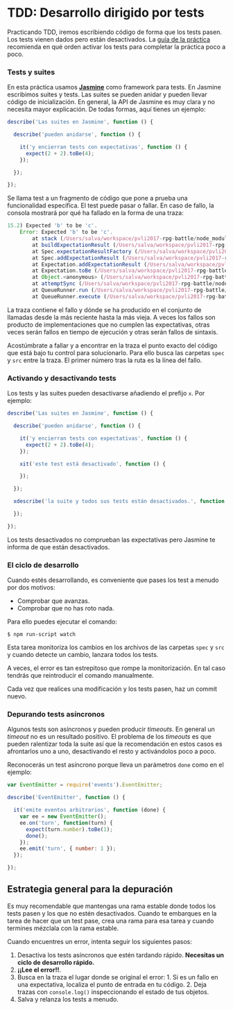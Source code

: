 # TDD: Desarrollo dirigido por tests

Practicando TDD, iremos escribiendo código de forma que los tests pasen. Los
tests vienen dados pero están desactivados. La [guía de la práctica](
./GUIDE.md) recomienda en qué orden activar los tests para completar la práctica
poco a poco.

### Tests y suites

En esta práctica usamos [**Jasmine**](http://jasmine.github.io) como framework
para tests. En Jasmine escribimos suites y tests. Las suites se pueden anidar
y pueden llevar código de inicialización. En general, la API de Jasmine es muy
clara y no necesita mayor explicación. De todas formas, aquí tienes un ejemplo:

```js
describe('Las suites en Jasmine', function () {

  describe('pueden anidarse', function () {

    it('y encierran tests con expectativas', function () {
      expect(2 + 2).toBe(4);
    });

  });

});
```

Se llama test a un fragmento de código que pone a prueba una funcionalidad
específica. El test puede pasar o fallar. En caso de fallo, la consola mostrará
por qué ha fallado en la forma de una traza:

```js
15.2) Expected 'b' to be 'c'.
    Error: Expected 'b' to be 'c'.
        at stack (/Users/salva/workspace/pvli2017-rpg-battle/node_modules/jasmine-core/lib/jasmine-core/jasmine.js:1640:17)
        at buildExpectationResult (/Users/salva/workspace/pvli2017-rpg-battle/node_modules/jasmine-core/lib/jasmine-core/jasmine.js:1610:14)
        at Spec.expectationResultFactory (/Users/salva/workspace/pvli2017-rpg-battle/node_modules/jasmine-core/lib/jasmine-core/jasmine.js:655:18)
        at Spec.addExpectationResult (/Users/salva/workspace/pvli2017-rpg-battle/node_modules/jasmine-core/lib/jasmine-core/jasmine.js:342:34)
        at Expectation.addExpectationResult (/Users/salva/workspace/pvli2017-rpg-battle/node_modules/jasmine-core/lib/jasmine-core/jasmine.js:599:21)
        at Expectation.toBe (/Users/salva/workspace/pvli2017-rpg-battle/node_modules/jasmine-core/lib/jasmine-core/jasmine.js:1564:12)
        at Object.<anonymous> (/Users/salva/workspace/pvli2017-rpg-battle/spec/TurnList.js:39:36)
        at attemptSync (/Users/salva/workspace/pvli2017-rpg-battle/node_modules/jasmine-core/lib/jasmine-core/jasmine.js:1950:24)
        at QueueRunner.run (/Users/salva/workspace/pvli2017-rpg-battle/node_modules/jasmine-core/lib/jasmine-core/jasmine.js:1938:9)
        at QueueRunner.execute (/Users/salva/workspace/pvli2017-rpg-battle/node_modules/jasmine-core/lib/jasmine-core/jasmine.js:1923:10)
```

La traza contiene el fallo y dónde se ha producido en el conjunto de llamadas
desde la más reciente hasta la más vieja. A veces los fallos son producto de
implementaciones que no cumplen las expectativas, otras veces serán fallos en
tiempo de ejecución y otras serán fallos de sintaxis.

Acostúmbrate a fallar y a encontrar en la traza el punto exacto del código que
está bajo tu control para solucionarlo. Para ello busca las carpetas `spec` y
`src` entre la traza. El primer número tras la ruta es la línea del fallo.

### Activando y desactivando tests

Los tests y las suites pueden desactivarse añadiendo el prefijo `x`. Por
ejemplo:

```js
describe('Las suites en Jasmine', function () {

  describe('pueden anidarse', function () {

    it('y encierran tests con expectativas', function () {
      expect(2 + 2).toBe(4);
    });

    xit('este test está desactivado', function () {

    });

  });

  xdescribe('la suite y todos sus tests están desactivados.', function () {

  });

});
```

Los tests desactivados no comprueban las expectativas pero Jasmine te
informa de que están desactivados.

### El ciclo de desarrollo

Cuando estés desarrollando, es conveniente que pases los test a menudo por dos
motivos:

- Comprobar que avanzas.
- Comprobar que no has roto nada.

Para ello puedes ejecutar el comando:

```
$ npm run-script watch
```

Esta tarea monitoriza los cambios en los archivos de las carpetas `spec` y
`src` y cuando detecte un cambio, lanzara todos los tests.

A veces, el error es tan estrepitoso que rompe la monitorización. En tal caso
tendrás que reintroducir el comando manualmente.

Cada vez que realices una modificación y los tests pasen, haz un commit nuevo.

### Depurando tests asíncronos

Algunos tests son asíncronos y pueden producir _timeouts_. En general un
_timeout_ no es un resultado positivo. El problema de los _timeouts_ es que
pueden ralentizar toda la suite así que la recomendación en estos casos es
afrontarlos uno a uno, desactivando el resto y activándolos poco a poco.

Reconocerás un test asíncrono porque lleva un parámetros `done` como en el
ejemplo:

```js
var EventEmitter = require('events').EventEmitter;

describe('EventEmitter', function () {

  it('emite eventos arbitrarios', function (done) {
    var ee = new EventEmitter();
    ee.on('turn', function(turn) {
      expect(turn.number).toBe(1);
      done();
    });
    ee.emit('turn', { number: 1 });
  });

});
```

## Estrategia general para la depuración

Es muy recomendable que mantengas una rama estable donde todos los tests pasen
y los que no estén desactivados. Cuando te embarques en la tarea de hacer que
un test pase, crea una rama para esa tarea y cuando termines mézclala con la
rama estable.

Cuando encuentres un error, intenta seguir los siguientes pasos:
  1. Desactiva los tests asíncronos que estén tardando rápido. **Necesitas un
  ciclo de desarrollo rápido.**
  2. **¡¡Lee el error!!**.
  3. Busca en la traza el lugar donde se original el error:
    1. Si es un fallo en una expectativa, localiza el punto de entrada en
    tu código.
    2. Deja trazas con `console.log()` inspeccionando el estado de tus objetos.
  4. Salva y relanza los tests a menudo.
